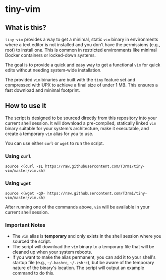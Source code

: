 # tiny-vim

## What is this?

`tiny-vim` provides a way to get a minimal, static `vim` binary in environments where a text editor is not installed and you don't have the permissions (e.g., root) to install one. This is common in restricted environments like minimal Docker containers or locked-down systems.

The goal is to provide a quick and easy way to get a functional `vim` for quick edits without needing system-wide installation.

The provided `vim` binaries are built with the `tiny` feature set and compressed with UPX to achieve a final size of under 1 MB. This ensures a fast download and minimal footprint.

## How to use it

The script is designed to be sourced directly from this repository into your current shell session. It will download a pre-compiled, statically linked `vim` binary suitable for your system's architecture, make it executable, and create a temporary `vim` alias for you to use.

You can use either `curl` or `wget` to run the script.

### Using `curl`

```shell
source <(curl -sL https://raw.githubusercontent.com/T3rm1/tiny-vim/master/vim.sh)
```

### Using `wget`

```shell
source <(wget -qO- https://raw.githubusercontent.com/T3rm1/tiny-vim/master/vim.sh)
```

After running one of the commands above, `vim` will be available in your current shell session.

### Important Notes

*   The `vim` alias is **temporary** and only exists in the shell session where you sourced the script.
*   The script will download the `vim` binary to a temporary file that will be cleaned up when your system reboots.
*   If you want to make the alias permanent, you can add it to your shell's startup file (e.g., `~/.bashrc`, `~/.zshrc`), but be aware of the temporary nature of the binary's location. The script will output an example command to do this.

